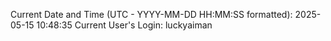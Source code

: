 Current Date and Time (UTC - YYYY-MM-DD HH:MM:SS formatted): 2025-05-15 10:48:35
Current User's Login: luckyaiman
